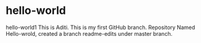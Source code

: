 # hello-world
hello-world1
This is Aditi. This is my first GitHub branch.
Repository Named Hello-wrold, created a branch readme-edits under master branch.
